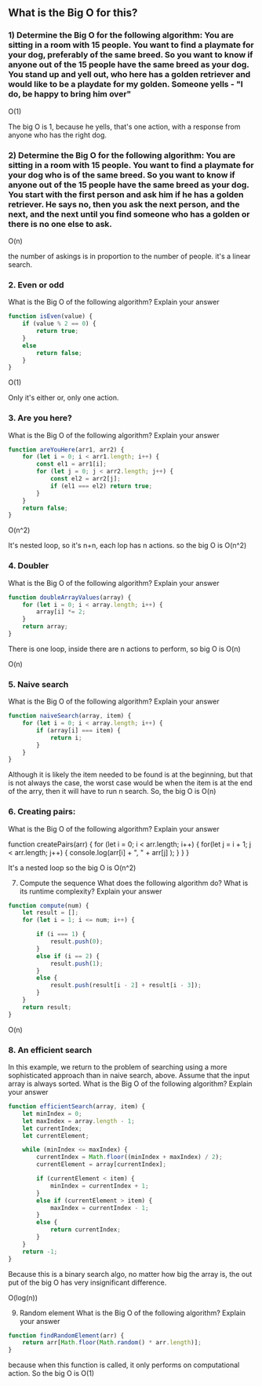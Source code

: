 ## What is the Big O for this?

### 1) Determine the Big O for the following algorithm: You are sitting in a room with 15 people. You want to find a playmate for your dog, preferably of the same breed. So you want to know if anyone out of the 15 people have the same breed as your dog. You stand up and yell out, who here has a golden retriever and would like to be a playdate for my golden. Someone yells - "I do, be happy to bring him over"

O(1)

The big O is 1, because he yells, that's one action, with a response from anyone who has the right dog. 




### 2) Determine the Big O for the following algorithm: You are sitting in a room with 15 people. You want to find a playmate for your dog who is of the same breed. So you want to know if anyone out of the 15 people have the same breed as your dog. You start with the first person and ask him if he has a golden retriever. He says no, then you ask the next person, and the next, and the next until you find someone who has a golden or there is no one else to ask.

O(n)

the number of askings is in proportion to the number of people. it's a linear search. 


### 2. Even or odd

What is the Big O of the following algorithm? Explain your answer

```js
function isEven(value) {
    if (value % 2 == 0) {
        return true;
    }
    else
        return false;
    }
}
```

 O(1)

 Only it's either or, only one action. 


### 3. Are you here?

What is the Big O of the following algorithm? Explain your answer

```js
function areYouHere(arr1, arr2) {
    for (let i = 0; i < arr1.length; i++) {
        const el1 = arr1[i];
        for (let j = 0; j < arr2.length; j++) {
            const el2 = arr2[j];
            if (el1 === el2) return true;
        }
    }
    return false;
}
```
O(n^2)

It's nested loop, so it's n+n, each lop has n actions. so the big O is O(n^2)

### 4. Doubler 
What is the Big O of the following algorithm? Explain your answer

```js
function doubleArrayValues(array) {
    for (let i = 0; i < array.length; i++) {
        array[i] *= 2;
    }
    return array;
}

```
There is one loop, inside there are n actions to perform, 
so big O is O(n)

O(n)

### 5. Naive search
What is the Big O of the following algorithm? Explain your answer

```js
function naiveSearch(array, item) {
    for (let i = 0; i < array.length; i++) {
        if (array[i] === item) {
            return i;
        }
    }
}
```

Although it is likely the item needed to be found is at the beginning, but that is not always the case, the worst case would be when the item is at the end of the arry, then it will have to run n search. So, the big O is O(n)


### 6. Creating pairs:
What is the Big O of the following algorithm? Explain your answer

function createPairs(arr) {
    for (let i = 0; i < arr.length; i++) {
        for(let j = i + 1; j < arr.length; j++) {
            console.log(arr[i] + ", " +  arr[j] );
        }
    }
}

It's a nested loop so the big O is O(n^2)


7. Compute the sequence
What does the following algorithm do? What is its runtime complexity? Explain your answer

```js
function compute(num) {
    let result = [];
    for (let i = 1; i <= num; i++) {

        if (i === 1) {
            result.push(0);
        }
        else if (i == 2) {
            result.push(1);
        }
        else {
            result.push(result[i - 2] + result[i - 3]);
        }
    }
    return result;
}
```

O(n)

### 8. An efficient search
In this example, we return to the problem of searching using a more sophisticated approach than in naive search, above. Assume that the input array is always sorted. What is the Big O of the following algorithm? Explain your answer

```js
function efficientSearch(array, item) {
    let minIndex = 0;
    let maxIndex = array.length - 1;
    let currentIndex;
    let currentElement;

    while (minIndex <= maxIndex) {
        currentIndex = Math.floor((minIndex + maxIndex) / 2);
        currentElement = array[currentIndex];

        if (currentElement < item) {
            minIndex = currentIndex + 1;
        }
        else if (currentElement > item) {
            maxIndex = currentIndex - 1;
        }
        else {
            return currentIndex;
        }
    }
    return -1;
}
```


Because this is a binary search algo, no matter how big the array is, the out put of the big O has very insignificant difference. 

O(log(n))


9. Random element
What is the Big O of the following algorithm? Explain your answer

```js
function findRandomElement(arr) {
    return arr[Math.floor(Math.random() * arr.length)];
}
```
because when this function is called, it only performs on computational action. So the big O is O(1)
